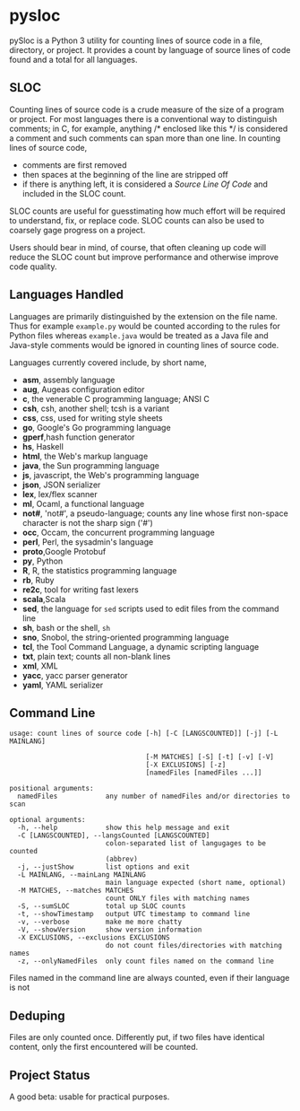 <h1 class="libTop">pysloc</h1>

pySloc is a Python 3 utility for counting lines of source code in a file,
directory,
or project.  It provides a count by language of source lines of code found
and a total for all languages.

## SLOC

Counting lines of source code is a crude measure of the size of a program
or project.  For most languages there is a conventional way to distinguish
comments; in C, for example, anything /* enclosed like this */ is considered
a comment and such comments can span more than one line.  In counting lines
of source code,

* comments are first removed
* then spaces at the beginning of the line are stripped off
* if there is anything left, it is considered a *Source Line Of Code*
and included in the SLOC count.

SLOC counts are useful for guesstimating how much effort will be required
to understand, fix, or replace code.  SLOC counts can also be used to coarsely
gage progress on a project.

Users should bear in mind, of course, that often cleaning up code will
reduce the SLOC count but improve performance and otherwise improve code
quality.

## Languages Handled

Languages are primarily distinguished by the extension on the file name.
Thus for example `example.py` would be counted according to the rules for
Python files whereas `example.java` would be treated as a Java file and
Java-style comments would be ignored in counting lines of source code.

Languages currently covered include, by short name,

* **asm**,	assembly language
* **aug**,	Augeas configuration editor
* **c**,	the venerable C programming language; ANSI C
* **csh**,	csh, another shell; tcsh is a variant
* **css**,	css, used for writing style sheets
* **go**,	Google's Go programming language
* **gperf**,hash function generator
* **hs**,	Haskell
* **html**,	the Web's markup language
* **java**,	the Sun programming language
* **js**,	javascript, the Web's programming language
* **json**,	JSON serializer
* **lex**,	lex/flex scanner
* **ml**,	Ocaml, a functional language
* **not#**,	'not#', a pseudo-language; counts any line whose first non-space character is not the sharp sign ('#')
* **occ**,	Occam, the concurrent programming language
* **perl**,	Perl, the sysadmin's language
* **proto**,Google Protobuf
* **py**,	Python
* **R**,	R, the statistics programming language
* **rb**,	Ruby
* **re2c**,	tool for writing fast lexers
* **scala**,Scala
* **sed**,	the language for `sed` scripts used to edit files from the command line
* **sh**,	bash or the shell, `sh`
* **sno**,	Snobol, the string-oriented programming language
* **tcl**,	the Tool Command Language, a dynamic scripting language
* **txt**,	plain text; counts all non-blank lines
* **xml**,	XML
* **yacc**,	yacc parser generator
* **yaml**,	YAML serializer

## Command Line

	usage: count lines of source code [-h] [-C [LANGSCOUNTED]] [-j] [-L MAINLANG]
	
                                      [-M MATCHES] [-S] [-t] [-v] [-V]
	                                  [-X EXCLUSIONS] [-z]
	                                  [namedFiles [namedFiles ...]]
	
	positional arguments:
	  namedFiles            any number of namedFiles and/or directories to scan
	
	optional arguments:
	  -h, --help            show this help message and exit
	  -C [LANGSCOUNTED], --langsCounted [LANGSCOUNTED]
	                        colon-separated list of langugages to be counted
	                        (abbrev)
	  -j, --justShow        list options and exit
	  -L MAINLANG, --mainLang MAINLANG
	                        main language expected (short name, optional)
	  -M MATCHES, --matches MATCHES
	                        count ONLY files with matching names
	  -S, --sumSLOC         total up SLOC counts
	  -t, --showTimestamp   output UTC timestamp to command line
	  -v, --verbose         make me more chatty
	  -V, --showVersion     show version information
	  -X EXCLUSIONS, --exclusions EXCLUSIONS
	                        do not count files/directories with matching names
	  -z, --onlyNamedFiles  only count files named on the command line

Files named in the command line are always counted, even if their language
is not

## Deduping

Files are only counted once.  Differently put, if two files have identical
content, only the first encountered will be counted.

## Project Status

A good beta: usable for practical purposes.

